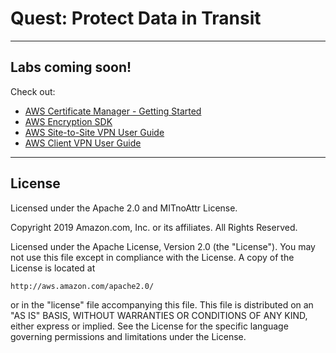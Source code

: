 ﻿# Quest: Protect Data in Transit

***

## Labs coming soon!

Check out:

* [AWS Certificate Manager - Getting Started](https://docs.aws.amazon.com/acm/latest/userguide/gs.html)
* [AWS Encryption SDK](https://docs.aws.amazon.com/encryption-sdk/latest/developer-guide/introduction.html)
* [AWS Site-to-Site VPN User Guide](https://docs.aws.amazon.com/vpn/latest/s2svpn/index.html)
* [AWS Client VPN User Guide](https://docs.aws.amazon.com/vpn/latest/clientvpn-user/index.html)

***

## License
Licensed under the Apache 2.0 and MITnoAttr License. 

Copyright 2019 Amazon.com, Inc. or its affiliates. All Rights Reserved.

Licensed under the Apache License, Version 2.0 (the "License"). You may not use this file except in compliance with the License. A copy of the License is located at

    http://aws.amazon.com/apache2.0/

or in the "license" file accompanying this file. This file is distributed on an "AS IS" BASIS, WITHOUT WARRANTIES OR CONDITIONS OF ANY KIND, either express or implied. See the License for the specific language governing permissions and limitations under the License.
